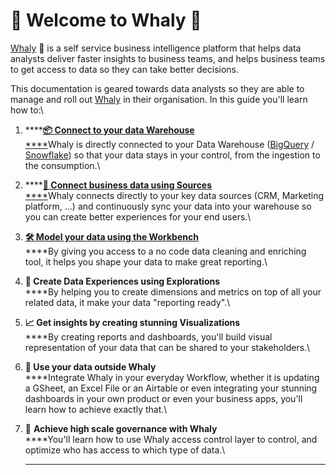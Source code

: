 # 👏 Welcome to Whaly 🐳

[Whaly](https://whaly.io) 🐳 is a self service business intelligence platform that helps data analysts deliver faster insights to business teams, and helps business teams to get access to data so they can take better decisions.

This documentation is geared towards data analysts so they are able to manage and roll out [Whaly](https://whaly.io) in their organisation. In this guide you'll learn how to:\


1. ****[**📦 Connect to your data Warehouse**  \
   ****](warehouse/connect-your-warehouse.md)Whaly is directly connected to your Data Warehouse ([BigQuery](warehouse/bigquery/) / [Snowflake](warehouse/snowflake/)) so that your data stays in your control, from the ingestion to the consumption.\

2. ****[**🔌 Connect business data using Sources**\
   ****](sources/how-sources-work.md)Whaly connects directly to your key data sources (CRM, Marketing platform, ...) and continuously sync your data into your warehouse so you can create better experiences for your end users.\

3. ****[**🛠 Model your data using the Workbench**](data-management/workbench/)****\
   ****By giving you access to a no code data cleaning and enriching tool, it helps you shape your data to make great reporting.\

4. **👀 Create Data Experiences using Explorations**\
   ****By helping you to create dimensions and metrics on top of all your related data, it make your data "reporting ready".\

5. **📈 Get insights by creating stunning Visualizations**\
   ****By creating reports and dashboards, you'll build visual representation of your data that can be shared to your stakeholders.\

6. **🚀 Use your data outside Whaly**\
   ****Integrate Whaly in your everyday Workflow, whether it is updating a GSheet, an Excel File or an Airtable or even integrating your stunning dashboards in your own product or even your business apps, you'll learn how to achieve exactly that.\

7. 📜 **Achieve high scale governance with Whaly**\
   ****You'll learn how to use Whaly access control layer to control, and optimize who has access to which type of data.\
   ****
